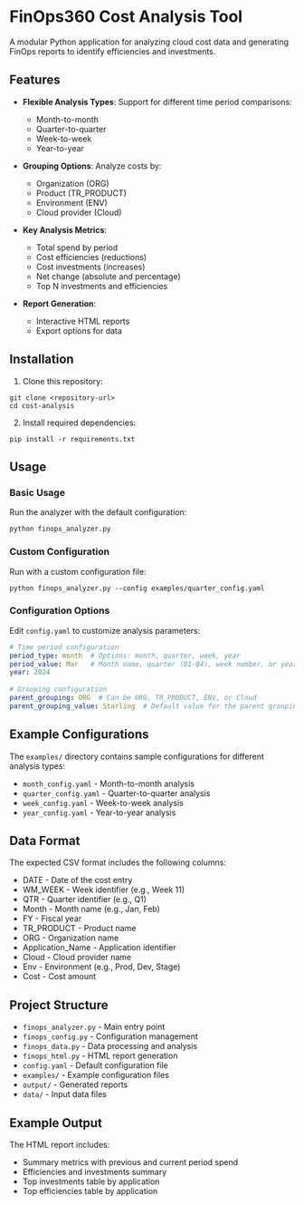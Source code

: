 # FinOps360 Cost Analysis Tool

A modular Python application for analyzing cloud cost data and generating FinOps reports to identify efficiencies and investments.

## Features

- **Flexible Analysis Types**: Support for different time period comparisons:
  - Month-to-month
  - Quarter-to-quarter
  - Week-to-week
  - Year-to-year

- **Grouping Options**: Analyze costs by:
  - Organization (ORG)
  - Product (TR_PRODUCT)
  - Environment (ENV)
  - Cloud provider (Cloud)

- **Key Analysis Metrics**:
  - Total spend by period
  - Cost efficiencies (reductions)
  - Cost investments (increases)
  - Net change (absolute and percentage)
  - Top N investments and efficiencies

- **Report Generation**:
  - Interactive HTML reports
  - Export options for data

## Installation

1. Clone this repository:
```
git clone <repository-url>
cd cost-analysis
```

2. Install required dependencies:
```
pip install -r requirements.txt
```

## Usage

### Basic Usage

Run the analyzer with the default configuration:

```
python finops_analyzer.py
```

### Custom Configuration

Run with a custom configuration file:

```
python finops_analyzer.py --config examples/quarter_config.yaml
```

### Configuration Options

Edit `config.yaml` to customize analysis parameters:

```yaml
# Time period configuration
period_type: month  # Options: month, quarter, week, year
period_value: Mar   # Month name, quarter (Q1-Q4), week number, or year
year: 2024
  
# Grouping configuration
parent_grouping: ORG  # Can be ORG, TR_PRODUCT, ENV, or Cloud
parent_grouping_value: Starling  # Default value for the parent grouping
```

## Example Configurations

The `examples/` directory contains sample configurations for different analysis types:

- `month_config.yaml` - Month-to-month analysis
- `quarter_config.yaml` - Quarter-to-quarter analysis
- `week_config.yaml` - Week-to-week analysis
- `year_config.yaml` - Year-to-year analysis

## Data Format

The expected CSV format includes the following columns:

- DATE - Date of the cost entry
- WM_WEEK - Week identifier (e.g., Week 11)
- QTR - Quarter identifier (e.g., Q1)
- Month - Month name (e.g., Jan, Feb)
- FY - Fiscal year
- TR_PRODUCT - Product name
- ORG - Organization name
- Application_Name - Application identifier
- Cloud - Cloud provider name
- Env - Environment (e.g., Prod, Dev, Stage)
- Cost - Cost amount

## Project Structure

- `finops_analyzer.py` - Main entry point
- `finops_config.py` - Configuration management
- `finops_data.py` - Data processing and analysis
- `finops_html.py` - HTML report generation
- `config.yaml` - Default configuration file
- `examples/` - Example configuration files
- `output/` - Generated reports
- `data/` - Input data files

## Example Output

The HTML report includes:

- Summary metrics with previous and current period spend
- Efficiencies and investments summary
- Top investments table by application
- Top efficiencies table by application